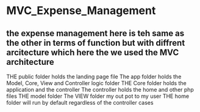 # MVC_Expense_Management
## the expense management here is teh same as the other in terms of function but with diffrent arcitecture which here the we used the MVC architecture
THE public folder holds the landing page file
The app folder holds the Model, Core, View and Controller logic folder
THE Core folder holds the application and the controller
The controller holds the home and other php files
THE model folder
The VIEW folder my out pot to my user
THE home folder will run by default regardless of the controller cases